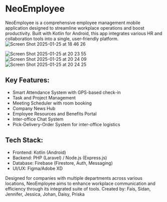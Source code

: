# NeoEmployee

NeoEmployee is a comprehensive employee management mobile application designed to streamline workplace operations and boost productivity. Built with Kotlin for Android, this app integrates various HR and collaboration tools into a single, user-friendly platform.
![Screen Shot 2025-01-25 at 18 46 26](https://github.com/user-attachments/assets/c0ee198d-403f-47b5-9542-3cc2a3be8455)

![Screen Shot 2025-01-25 at 20 23 55](https://github.com/user-attachments/assets/4fcd8eb5-f801-4790-9da0-eb64e6b41ebd) ![Screen Shot 2025-01-25 at 20 24 09](https://github.com/user-attachments/assets/06f254a4-751f-4e71-9dfb-297261d944df) ![Screen Shot 2025-01-25 at 20 24 25](https://github.com/user-attachments/assets/3ead82ad-ef9b-4781-bd65-cb815a3f6939)



## Key Features:
- Smart Attendance System with GPS-based check-in
- Task and Project Management
- Meeting Scheduler with room booking
- Company News Hub
- Employee Resources and Benefits Portal
- Inter-office Chat System
- Pick-Delivery-Order System for inter-office logistics

## Tech Stack:
- Frontend: Kotlin (Android)
- Backend: PHP (Laravel) / Node.js (Express.js)
- Database: Firebase (Firestore, Auth, Messaging)
- UI/UX: Figma/Adobe XD

Designed for companies with multiple departments across various locations, NeoEmployee aims to enhance workplace communication and efficiency through its integrated suite of tools.
Created by: Fais, Sidan, Jennifer, Jessica, Johan, Daisy, Priska
